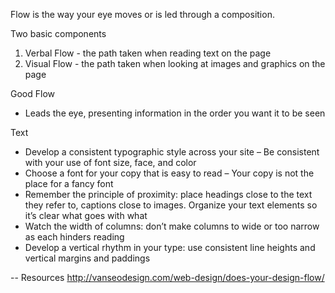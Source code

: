 Flow is the way your eye moves or is led through a composition.

Two basic components
1. Verbal Flow - the path taken when reading text on the page
2. Visual Flow - the path taken when looking at images and graphics on the page

Good Flow
- Leads the eye, presenting information in the order you want it to be seen

Text
- Develop a consistent typographic style across your site – Be consistent with your use of font size, face, and color
- Choose a font for your copy that is easy to read – Your copy is not the place for a fancy font
- Remember the principle of proximity: place headings close to the text they refer to, captions close to images. Organize your text elements so it’s clear what goes with what
- Watch the width of columns: don’t make columns to wide or too narrow as each hinders reading
- Develop a vertical rhythm in your type: use consistent line heights and vertical margins and paddings

-- Resources
http://vanseodesign.com/web-design/does-your-design-flow/